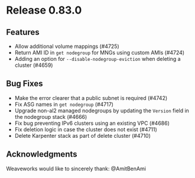 # Release 0.83.0

## Features

- Allow additional volume mappings (#4725)
- Return AMI ID in `get nodegroup` for MNGs using custom AMIs (#4724)
- Adding an option for `--disable-nodegroup-eviction` when deleting a cluster (#4659)

## Bug Fixes

- Make the error clearer that a public subnet is required (#4742)
- Fix ASG names in `get nodegroup` (#4717)
- Upgrade non-al2 managed nodegroups by updating the `Version` field in the nodegroup stack (#4666)
- Fix bug preventing IPv6 clusters using an existing VPC (#4686)
- Fix deletion logic in case the cluster does not exist (#4711)
- Delete Karpenter stack as part of delete cluster (#4710)

## Acknowledgments
Weaveworks would like to sincerely thank:
@AmitBenAmi